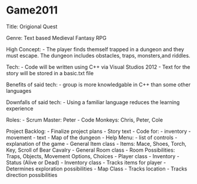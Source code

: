 Game2011
========

Title: Origional Quest

Genre: Text based Medieval Fantasy RPG

High Concept:
    - The player finds themself trapped in a dungeon and they must escape. The dungeon includes obstacles, traps,             monsters,and riddles.

Tech:
    - Code will be written using C++ via Visual Studios 2012
    - Text for the story will be stored in a basic.txt file

Benefits of said tech:
    - group is more knowledgable in C++ than some other languages
    
Downfalls of said tech:
    - Using a familiar language reduces the learning experience
    
Roles:
    - Scrum Master: Peter
    - Code Monkeys: Chris, Peter, Cole
    
Project Backlog:
    - Finalize project plans
    - Story text
    - Code for:
        - inventory
        - movement
        - text
    - Map of the dungeon
    - Help Menu:
        - list of controls
        - explanation of the game
    - General Item class
        - Items: Mace, Shoes, Torch, Key, Scroll of Bear Cavalry
    - General Room class
        - Room Possibilities: Traps, Objects, Movement Options, Choices
    - Player class
        - Inventory
        - Status (Alive or Dead)
    - Inventory class
        - Tracks items for player
        - Determines exploration possibilities
    - Map Class
        - Tracks location
        - Tracks direction possibilities
